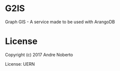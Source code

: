 # G2IS

Graph GIS - A service made to be used with ArangoDB

# License

Copyright (c) 2017 Andre Noberto

License: UERN